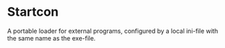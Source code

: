 # Startcon

A portable loader for external programs, configured by a local ini-file with the same name as the exe-file.
